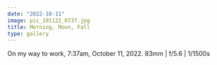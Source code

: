 ```yaml
---
date: "2022-10-11"
image: pic_101122_0737.jpg
title: Morning, Moon, Fall
type: gallery
---
```


On my way to work, 7:37am, October 11, 2022.
83mm | f/5.6 | 1/1500s